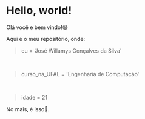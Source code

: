 <h1>Hello, world!</h1>
<p>Olá você e bem vindo!&#x1F604</p>
<p>Aqui é o meu repositório, onde:</p>
<p>
<blockquote>eu = 'José Willamys Gonçalves da Silva'</blockquote><br>
<blockquote>curso_na_UFAL = 'Engenharia de Computação'</blockquote><br>
<blockquote>idade = 21</blockquote>
</p>
<p>No mais, é isso&#x1F440.</p>
<!--Só comentando aqui dboas-->
